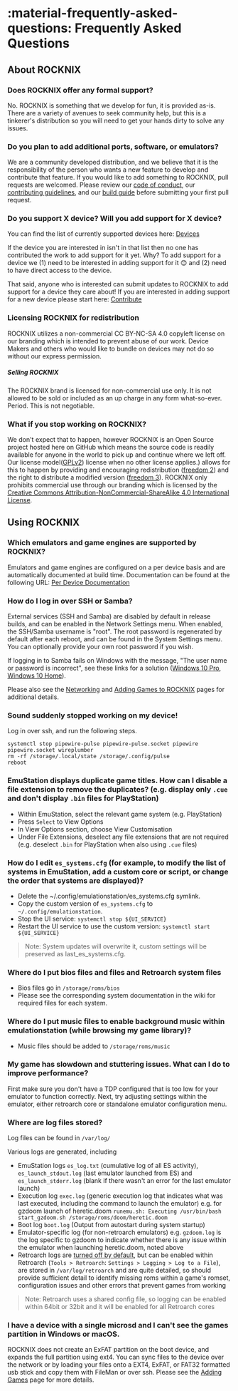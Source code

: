 # :material-frequently-asked-questions: Frequently Asked Questions

## About ROCKNIX

### Does ROCKNIX offer any formal support?
No. ROCKNIX is something that we develop for fun, it is provided as-is.  There are a variety of avenues to seek community help, but this is a tinkerer's distribution so you will need to get your hands dirty to solve any issues.

### Do you plan to add additional ports, software, or emulators?
We are a community developed distribution, and we believe that it is the responsibility of the person who wants a new feature to develop and contribute that feature. If you would like to add something to ROCKNIX, pull requests are welcomed.  Please review our [code of conduct](contribute/code-of-conduct.md), our [contributing guidelines](contribute/index.md), and our [build guide](contribute/build.md) before submitting your first pull request.

### Do you support X device?  Will you add support for X device?
You can find the list of currently supported devices here: [Devices](../devices)

If the device you are interested in isn't in that list then no one has contributed the work to add support for it yet.  Why? To add support for a device we (1) need to be interested in adding support for it 😊 and (2) need to have direct access to the device.

That said, anyone who is interested can submit updates to ROCKNIX to add support for a device they care about! If you are interested in adding support for a new device please start here: [Contribute](../contribute)

### Licensing ROCKNIX for redistribution
ROCKNIX utilizes a non-commercial CC BY-NC-SA 4.0 copyleft license on our branding which is intended to prevent abuse of our work.  Device Makers and others who would like to bundle on devices may not do so without our express permission.

##### Selling ROCKNIX
The ROCKNIX brand is licensed for non-commercial use only.  It is not allowed to be sold or included as an up charge in any form what-so-ever.  Period.  This is not negotiable.

### What if you stop working on ROCKNIX?
We don't expect that to happen, however ROCKNIX is an Open Source project hosted here on GitHub which means the source code is readily available for anyone in the world to pick up and continue where we left off.  Our license model([GPLv2](https://choosealicense.com/licenses/gpl-2.0/)) license when no other license applies.) allows for this to happen by providing and encouraging redistribution ([freedom 2](https://www.gnu.org/philosophy/free-sw.en.html#four-freedoms)) and the right to distribute a modified version ([freedom 3](https://www.gnu.org/philosophy/free-sw.en.html#four-freedoms)).  ROCKNIX only prohibits commercial use through our branding which is licensed by the [Creative Commons Attribution-NonCommercial-ShareAlike 4.0 International License](https://tldrlegal.com/license/creative-commons-attribution-noncommercial-sharealike-4.0-international-(cc-by-nc-sa-4.0)).

## Using ROCKNIX

### Which emulators and game engines are supported by ROCKNIX?
Emulators and game engines are configured on a per device basis and are automatically documented at build time.  Documentation can be found at the following URL: [Per Device Documentation](https://github.com/ROCKNIX/distribution/tree/main/documentation/PER_DEVICE_DOCUMENTATION)

### How do I log in over SSH or Samba?
External services (SSH and Samba) are disabled by default in release builds, and can be enabled in the Network Settings menu.  When enabled, the SSH/Samba username is "root".  The root password is regenerated by default after each reboot, and can be found in the System Settings menu.  You can optionally provide your own root password if you wish.

If logging in to Samba fails on Windows with the message, "The user name or password is incorrect", see these links for a solution ([Windows 10 Pro](https://superuser.com/a/1129426/55073), [Windows 10 Home](https://superuser.com/a/1178850/55073)).

Please also see the [Networking](/configure/networking) and [Adding Games to ROCKNIX](/play/add-games/#option-1-network-transfer) pages for additional details.

### Sound suddenly stopped working on my device!
Log in over ssh, and run the following steps.
```
systemctl stop pipewire-pulse pipewire-pulse.socket pipewire pipewire.socket wireplumber
rm -rf /storage/.local/state /storage/.config/pulse
reboot
```

### EmuStation displays duplicate game titles. How can I disable a file extension to remove the duplicates? (e.g. display only `.cue` and don't display `.bin` files for PlayStation)

* Within EmuStation, select the relevant game system (e.g. PlayStation)
* Press `Select` to View Options
* In View Options section, choose View Customisation
* Under File Extensions, deselect any file extensions that are not required (e.g. deselect `.bin` for PlayStation when also using `.cue` files)

### How do I edit `es_systems.cfg` (for example, to modify the list of systems in EmuStation, add a custom core or script, or change the order that systems are displayed)?

* Delete the ~/.config/emulationstation/es_systems.cfg symlink.
* Copy the custom version of `es_systems.cfg` to `~/.config/emulationstation`.
* Stop the UI service: `systemctl stop ${UI_SERVICE}`
* Restart the UI service to use the custom version: `systemctl start ${UI_SERVICE}`

> Note: System updates will overwrite it, custom settings will be preserved as last_es_systems.cfg.

### Where do I put bios files and files and Retroarch system files

* Bios files go in `/storage/roms/bios`
* Please see the corresponding system documentation in the wiki for required files for each system.

### Where do I put music files to enable background music within emulationstation (while browsing my game library)?

* Music files should be added to `/storage/roms/music`

### My game has slowdown and stuttering issues. What can I do to improve performance?

First make sure you don't have a TDP configured that is too low for your emulator to function correctly.  Next, try adjusting settings within the emulator, either retroarch core or standalone emulator configuration menu.

### Where are log files stored?

Log files can be found in `/var/log/`

Various logs are generated, including

* EmuStation logs `es_log.txt` (cumulative log of all ES activity), `es_launch_stdout.log` (last emulator launched from ES) and `es_launch_stderr.log` (blank if there wasn't an error for the last emulator launch)
* Execution log `exec.log` (generic execution log that indicates what was last executed, including the command to launch the emulator) e.g. for gzdoom launch of heretic.doom `runemu.sh: Executing /usr/bin/bash start_gzdoom.sh /storage/roms/doom/heretic.doom`
* Boot log `boot.log` (Output from autostart during system startup)
* Emulator-specific log (for non-retroarch emulators) e.g. `gzdoom.log` is the log specific to gzdoom to indicate whether there is any issue within the emulator when launching heretic.doom, noted above
* Retroarch logs are [turned off by default](https://github.com/ROCKNIX/distribution/blob/main/packages/games/emulators/retroarch/sources/handheld/retroarch.cfg#L420), but can be enabled within Retroarch (`Tools > Retroarch`: `Settings > Logging > Log to a File`), are stored in `/var/log/retroarch` and are quite detailed, so should provide sufficient detail to identify missing roms within a game's romset, configuration issues and other errors that prevent games from working

> Note: Retroarch uses a shared config file, so logging can be enabled within 64bit or 32bit and it will be enabled for all Retroarch cores

### I have a device with a single microsd and I can't see the games partition in Windows or macOS.

ROCKNIX does not create an ExFAT partition on the boot device, and expands the full partition using ext4.  You can sync files to the device over the network or by loading your files onto a EXT4, ExFAT, or FAT32 formatted usb stick and copy them with FileMan or over ssh.  Please see the [Adding Games](/play/add-games) page for more details.
